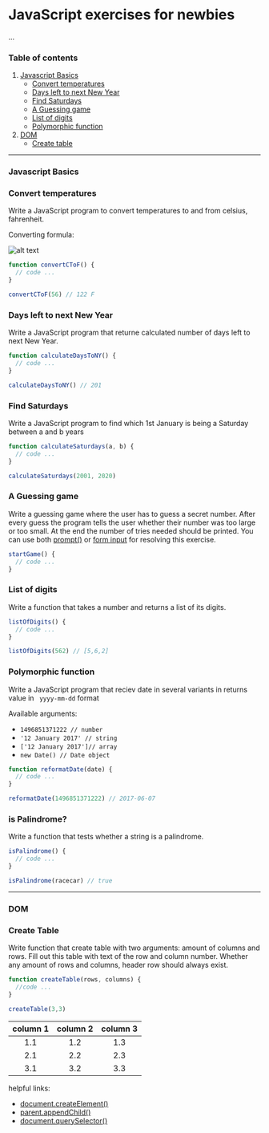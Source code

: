 # JavaScript exercises for newbies 

...

### Table of contents

1. [Javascript Basics](#javascript-basics)
    + [Convert temperatures](#convert-temperatures)
    + [Days left to next New Year](#days-left-to-next-new-year)
    + [Find Saturdays](#find-saturdays)
    + [A Guessing game](#a-guessing-game)
    + [List of digits](#list-of-digits)
    + [Polymorphic function](#polymorphic-function)
3. [DOM](#dom)
    + [Create table](#create-table)

---

### Javascript Basics

### Convert temperatures

Write a JavaScript program to convert temperatures to and from celsius, fahrenheit.

Converting formula:

![alt text](http://www.w3resource.com/w3r_images/javascript-centigrade-to-fahrenheit-exercise-11.png 'Converting formula')

```javascript
function convertCToF() {
  // code ...
}

convertCToF(56) // 122 F
```


### Days left to next New Year

Write a JavaScript program that returne calculated number of days left to next New Year.

```javascript
function calculateDaysToNY() {
  // code ...
}

calculateDaysToNY() // 201
```


### Find Saturdays

Write a JavaScript program to find which 1st January is being a Saturday between a and b years


```javascript
function calculateSaturdays(a, b) {
  // code ...
}

calculateSaturdays(2001, 2020)
```

### A Guessing game

Write a guessing game where the user has to guess a secret number. After every guess the program tells the user whether their number was too large or too small. At the end the number of tries needed should be printed. You can use both [prompt()](https://developer.mozilla.org/en/docs/Web/API/Window/prompt) or [form input](https://developer.mozilla.org/en-US/docs/Web/HTML/Element/input) for resolving this exercise.

```javascript
startGame() {
  // code ...
}
```

### List of digits

Write a function that takes a number and returns a list of its digits.

```javascript
listOfDigits() {
  // code ...
}

listOfDigits(562) // [5,6,2]
```

### Polymorphic function

Write a JavaScript program that reciev date in several variants in returns value in ``` yyyy-mm-dd``` format

Available arguments: 

+ ```1496851371222 // number```
+ ```'12 January 2017' // string```
+ ```['12 January 2017']// array```
+ ```new Date() // Date object```


```javascript
function reformatDate(date) {
  // code ...
}

reformatDate(1496851371222) // 2017-06-07
```

### is Palindrome?

Write a function that tests whether a string is a palindrome.

```javascript
isPalindrome() {
  // code ...
}

isPalindrome(racecar) // true
```

---

### DOM

### Create Table

Write function that create table with two arguments: amount of columns and rows. Fill out this table with text of the row and column number. Whether any amount of rows and columns, header row should always exist.

```javascript
function createTable(rows, columns) {
  //code ...
}

createTable(3,3)
```
| column 1 | column 2 | column 3 |
|:---:|:---:|:---:|
| 1.1 | 1.2 | 1.3 |
| 2.1 | 2.2 | 2.3 |
| 3.1 | 3.2 | 3.3 |

helpful links:
+ [document.createElement()](https://developer.mozilla.org/en-US/docs/Web/API/Document/createElement)
+ [parent.appendChild()](https://developer.mozilla.org/en-US/docs/Web/API/Node/appendChild)
+ [document.querySelector()](https://developer.mozilla.org/en-US/docs/Web/API/Document/querySelector)

